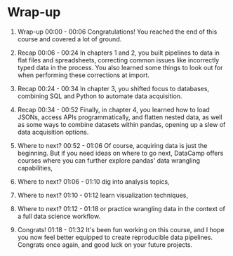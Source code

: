 # Wrap-up

1. Wrap-up
00:00 - 00:06
Congratulations! You reached the end of this course and covered a lot of ground.

2. Recap
00:06 - 00:24
In chapters 1 and 2, you built pipelines to data in flat files and spreadsheets, correcting common issues like incorrectly typed data in the process. You also learned some things to look out for when performing these corrections at import.

3. Recap
00:24 - 00:34
In chapter 3, you shifted focus to databases, combining SQL and Python to automate data acquisition.

4. Recap
00:34 - 00:52
Finally, in chapter 4, you learned how to load JSONs, access APIs programmatically, and flatten nested data, as well as some ways to combine datasets within pandas, opening up a slew of data acquisition options.

5. Where to next?
00:52 - 01:06
Of course, acquiring data is just the beginning. But if you need ideas on where to go next, DataCamp offers courses where you can further explore pandas' data wrangling capabilities,

6. Where to next?
01:06 - 01:10
dig into analysis topics,

7. Where to next?
01:10 - 01:12
learn visualization techniques,

8. Where to next?
01:12 - 01:18
or practice wrangling data in the context of a full data science workflow.

9. Congrats!
01:18 - 01:32
It's been fun working on this course, and I hope you now feel better equipped to create reproducible data pipelines. Congrats once again, and good luck on your future projects.